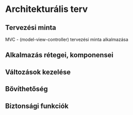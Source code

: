 # Architekturális terv

## Tervezési minta

MVC - (model-view-controller) tervezési minta alkalmazása

## Alkalmazás rétegei, komponensei

## Változások kezelése

## Bővíthetőség

## Biztonsági funkciók
